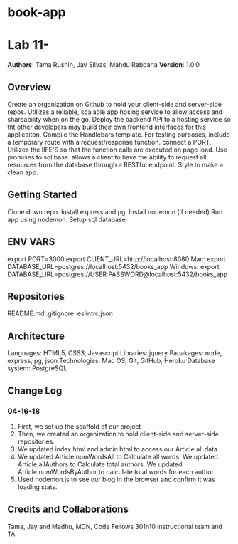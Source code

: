 # book-app

# Lab 11-

**Authors**: Tama Rushin, Jay Silvas, Mahdu Rebbana
**Version**: 1.0.0

## Overview
Create an organization on Github to hold your client-side and server-side repos. Utilizes a reliable, scalable app hosing service to allow access and shareability when on the go. Deploy the backend API to a hosting service so tht other developers may build their own frontend interfaces for this applicaiton. Compile the Handlebars template. For testing purposes, include a temporary route with a request/response function. connect a PORT. Utilizes the IIFE'S so that the function calls are executed on page load. Use promises to sql base. allows a client to have the ability to request all resources from the database through a RESTful endpoint. Style to make a clean app.

## Getting Started
Clone down repo. Install express and pg. Install nodemon (if needed) Run app using nodemon. Setup sql database.

## ENV VARS
export PORT=3000
export CLIENT_URL=http://localhost:8080
Mac:     export DATABASE_URL=postgres://localhost:5432/books_app
Windows: export DATABASE_URL=postgres://USER:PASSWORD@localhost:5432/books_app

## Repositories
README.md
.gitignore
.eslintrc.json

## Architecture
Languages: HTML5, CSS3, Javascript
Libraries: jquery
Pacakages: node, express, pg, json
Technologies: Mac OS, Git, GitHub, Heroku
Database system: PostgreSQL


## Change Log
### 04-16-18
1. First, we set up the scaffold of our project
2. Then, we created an organization to hold client-side and server-side repositories.
3. We updated index.html and admin.html to access our Article.all data
4. We updated Article.numWordsAll to Calculate all words.
We updated Article.allAuthors to Calculate total authors.
We updated Article.numWordsByAuthor to calculate total words for each author
5. Used nodemon.js to see our blog in the browser and confirm it was loading stats.
## Credits and Collaborations
Tama, Jay and Madhu, MDN, Code Fellows 301n10 instructional team and TA